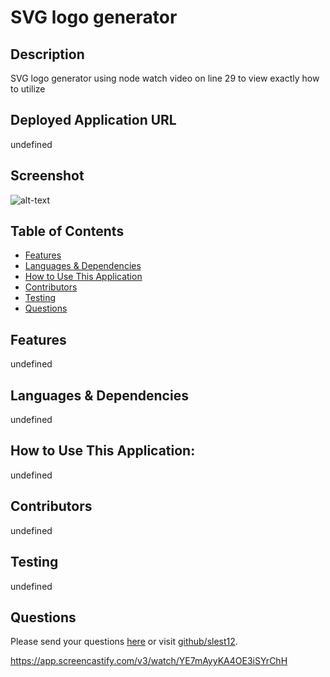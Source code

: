 # SVG logo generator  

## Description
SVG logo generator using node watch video on line 29 to view exactly how to utilize
## Deployed Application URL
undefined
## Screenshot
![alt-text](undefined)
## Table of Contents
* [Features](#features)
* [Languages & Dependencies](#languagesanddependencies)
* [How to Use This Application](#HowtoUseThisApplication)
* [Contributors](#contributors)
* [Testing](#testing)
* [Questions](#questions)
## Features
undefined
## Languages & Dependencies
undefined
## How to Use This Application:
undefined
## Contributors
undefined
## Testing
undefined
## Questions
Please send your questions [here](mailto:Slest12@outlook.com?subject=[GitHub]%20Dev%20Connect) or visit [github/slest12](https://github.com/slest12).

https://app.screencastify.com/v3/watch/YE7mAyyKA4OE3iSYrChH